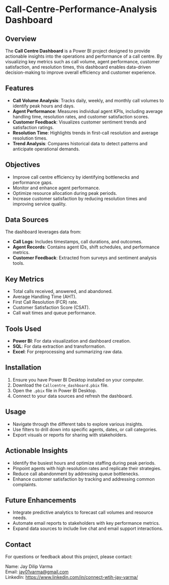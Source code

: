 # Call-Centre-Performance-Analysis Dashboard

## Overview
The **Call Centre Dashboard** is a Power BI project designed to provide actionable insights into the operations and performance of a call centre. By visualizing key metrics such as call volume, agent performance, customer satisfaction, and resolution times, this dashboard enables data-driven decision-making to improve overall efficiency and customer experience.

## Features
- **Call Volume Analysis**: Tracks daily, weekly, and monthly call volumes to identify peak hours and days.
- **Agent Performance**: Measures individual agent KPIs, including average handling time, resolution rates, and customer satisfaction scores.
- **Customer Feedback**: Visualizes customer sentiment trends and satisfaction ratings.
- **Resolution Time**: Highlights trends in first-call resolution and average resolution times.
- **Trend Analysis**: Compares historical data to detect patterns and anticipate operational demands.

## Objectives
- Improve call centre efficiency by identifying bottlenecks and performance gaps.
- Monitor and enhance agent performance.
- Optimize resource allocation during peak periods.
- Increase customer satisfaction by reducing resolution times and improving service quality.

## Data Sources
The dashboard leverages data from:
- **Call Logs**: Includes timestamps, call durations, and outcomes.
- **Agent Records**: Contains agent IDs, shift schedules, and performance metrics.
- **Customer Feedback**: Extracted from surveys and sentiment analysis tools.

## Key Metrics
- Total calls received, answered, and abandoned.
- Average Handling Time (AHT).
- First Call Resolution (FCR) rate.
- Customer Satisfaction Score (CSAT).
- Call wait times and queue performance.

## Tools Used
- **Power BI**: For data visualization and dashboard creation.
- **SQL**: For data extraction and transformation.
- **Excel**: For preprocessing and summarizing raw data.

## Installation
1. Ensure you have Power BI Desktop installed on your computer.
2. Download the `Callcentre_dashboard.pbix` file.
3. Open the `.pbix` file in Power BI Desktop.
4. Connect to your data sources and refresh the dashboard.

## Usage
- Navigate through the different tabs to explore various insights.
- Use filters to drill down into specific agents, dates, or call categories.
- Export visuals or reports for sharing with stakeholders.

## Actionable Insights
- Identify the busiest hours and optimize staffing during peak periods.
- Pinpoint agents with high resolution rates and replicate their strategies.
- Reduce call abandonment by addressing queue bottlenecks.
- Enhance customer satisfaction by tracking and addressing common complaints.

## Future Enhancements
- Integrate predictive analytics to forecast call volumes and resource needs.
- Automate email reports to stakeholders with key performance metrics.
- Expand data sources to include live chat and email support interactions.

## Contact
For questions or feedback about this project, please contact:

Name: Jay Dilip Varma  
Email: jay01varma@gmail.com  
LinkedIn: https://www.linkedin.com/in/connect-wtih-jay-varma/

